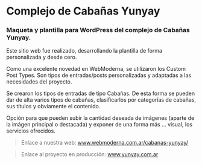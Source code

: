 <h1>Complejo de Cabañas Yunyay</h1>

<h3>
	Maqueta y plantilla para WordPress del complejo de Cabañas Yunyay.
</h3>

<p>Este sitio web fue realizado, desarrollando la plantilla de forma personalizada y desde cero.</p>
<p>Como una excelente novedad en WebModerna, se utilizaron los Custom Post Types. Son tipos de entradas/posts personalizadas y adaptadas a las necesidades del proyecto.</p>
<p>Se crearon los tipos de entradas de tipo Cabañas. De esta forma se pueden dar de alta varios tipos de cabañas, clasificarlos por categorías de cabañas, sus títulos y obviamente el contenido.</p>
<p>Opción para que pueden subir la cantidad deseada de imágenes (aparte de la imágen principal o destacada) y exponer de una forma más … visual, los servicios ofrecidos.</p>

<blockquote>
	Enlace a nuestra web: <a href="https://webmoderna.com.ar/cabanas-yunyay/" target="_blank">www.webmoderna.com.ar/cabanas-yunyay/</a>
</blockquote>

<blockquote>
	Enlace al proyecto en producción: <a href="http://www.yunyay.com.ar">www.yunyay.com.ar</a>
</blockquote>